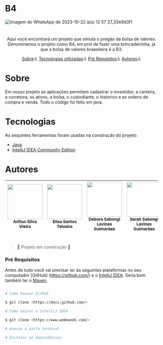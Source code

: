 # B4 

![Imagem do WhatsApp de 2023-10-22 à(s) 12 57 27_33e9d3f1](https://github.com/ArthurSilvaVieira/Logica/assets/126774200/33d180f2-e0ff-4947-a400-e3465476a080)

<h1> </h1>

<p align="center"> Aqui você encontrará um projeto que simula o pregão da bolsa de valores. Denominamos o projeto como B4, em prol de fazer uma brincadeirinha, já que a bolsa de valores braasileira é a B3. </p>

<p align="center">
  <a href="#sobre">Sobre</a>♙
  <a href="#Tecnologias">Tecnologias utilizadas</a>♙
  <a href="#pre-requisitos">Pré Requisitos</a>♙
  <a href="#autores">Autores</a>♙
</p>



# Sobre

 <p>Em nosso projeto as aplicações permitem cadastrar o  investidor, a carteira, a corretora, os ativos, a bolsa, o custodiante, o historico e as ordens de compra e venda. Todo o código 
  foi feito em java.</p>



<h1> </h1>

# Tecnologias
As sequintes ferramentas foram usadas na construção do projeto:
- [Java](https://www.java.com/pt-BR/)
- [IntelliJ IDEA Community Edition](https://www.jetbrains.com/idea/download/?section=windows)
  
<h1> </h1>

# Autores

| [<img loading="lazy" src="https://lh3.googleusercontent.com/pw/ADCreHep7xvW4S7kUEVS3yltO-Mh9ZFbvjhZX0hw_nTV8ky97kcgyP4EttSGTdRLlFqTcrolTYwnbsBqZRSzcfXPojsVCsV-t7KbPu4ko4WXfHUSx4rJnY0E2Itx_lU6E4lyfwUeypEQROfLx_8k81a2XLn69ebIWXxl9ckkO2IWCHlKyIb8uql_77WaY11NlqUTpvHUJk8ZZec8SfeTThd71ASQ4IEKtJ4xoG9_FzNJnB7uXLapMLVR7lYgUtVCxkhtS2ERIZYcg11Gt5aOqVjGPrrB_G9MnT0FdY8FZIrMqRjaB1IIj5wlbHaFsd1QQu2fB3uBrYbfWU3LDFfKzNcVGCDLY_qNM58oLAWbQg9oDKn7b77w5Xo3ep2yeNpMXjSh5uEK1Wkogm7qAwIJ9Wg8vQ9ZObTdEQWpqIGfLkJf_yEm462DOo-ZQSbtV7VvDZE39W8cg3Z8dleMwEgloG7yEK1WYddduLokDX-tc2F16-1FFYKl54uGUOtTw0hr3x0GZfl6qnJoi_pPUDmE-MD4zBFkDbvV2yUx4a-x-3H1dZfUAANv90b8LHBLWzzr2R51NDSHnvqo5Q4tqAjzvG4ED7nlc0Rae08qkuEwjtbTARpZfklBO5JCfZENXRjhK-gB8ZxhqE9FvZwzvJUbzCi-zzcOYlW5XkSDaw5PVLJhD26wOkXC1plcfhvHBpaCaI7t_Bkwd-0F-e4y3XtTBdJtJxy6eNrk-od7T98-ED0XjKTf5znx3bWyBmZ0DPe9lxbI8MNHNSiFl0n-iYcpzbVsZAdZL6yAMB8Yzd6DzFViCnU2fMkyvW_v-v9XiXwwPJt5I2pS_ElOlPJPvY2GpxsGENVsA3MRf1syOflNbFmiOIuglahnGMYNN4-r44BpTkg04kwZijhCKb-Ohk5BGrlqNMdAkMZVi-XiT7_OEDYqMQ6CEVpO4y7yQum4OsY72uw=w659-h658-s-no?authuser=0" width=115><br><sub>Arthur Silva Vieira</sub>](https://github.com/ArthurSilvaVieira) |  [<img loading="lazy" src="https://lh3.googleusercontent.com/pw/ADCreHcZA6VUZ5Hier2rwZvV8baRp_BF-7mCuxMcjTITHvBorviRPCXtinxImIUDX0RSfZY_ol9zskTs-1EaPI6QhCPO8XE3dcY3ibBw5LwJXWFOwUCP2eIRaFVOwjphkmLdUrhFcYZmMwYxoSTxGeyNEuQodmiIDtRYQLCKfBHfl60DmhyUDb9yQe1ECd7dHim5k20dk2a46Zi8wZTMAi8_lsYI6CTi1BHWG271okrrcRhyIPvDffMygfORm2iBYbgTG8VLzFdNLXDOi2e7IJnw7puyv00d1EYEBJzHeg4NKS0ozvxXh-juh21EwgBJt_TBes4PfaEuNr7k-5rFRIcqNMcRKFarzusI0mf6GSLyy9SumQdKSFy2OmFWaQmvk22_4mMPE4wV92VBYJkLG5xC5lVwa1t3qeHNblfjpveofBNXBsBbxOaXEQvBzjdtyaFu_nS2LfvdASmTQZs5jh8NNB6WyuiPwzUyKqCLxNzc-DbWOsJTHIhx_yQoJoOfFMC0XMLnyxnunxvK9l8bm15GTLXAIAUtL_npND_7be3sAFQDFFlh4284OeWcOfK2eOxe2373pHvXcyubyNc3ANo12fYR7GoWmIrN7j6O22hUWOzCMsgq54f6eMBdQi12HEC2k_tF6T9sJcMnj_uBmNGeOssW3qXDhMtx-93b7SmCzJahQAvSxlUtMGJSlUJfwflFEsqKE_ySI_V4QhdPkEOTmTANj0jpEOBHkCqdtSoduaUVBKNW5KP_hj_iP3LKbMhFu4TOl2vweDtEgCFhAYQGjHI012eH5VEuNV1d2ojY35by0bZ9Qkg_oIaeHCOolSa3YtjuotXD9ijIUrgoILzmjODlOvUb0a0tu_9Cs5r1xvL8MZY027AzgFhoW9CZfbxdV7R95ldCZ44_4p01AHbXbszTNjfcUwKDIv8SZDW_QpT5gzX9Dus-Qi3Gb7w0ApQ=w595-h597-s-no?authuser=0" width=115><br><sub>Elisa Santos Teixeira</sub>](https://github.com/Elisa1912) |  [<img loading="lazy" src="https://lh3.googleusercontent.com/pw/ADCreHff13aAQz9DVmC6V_f5gB4-Q6JJvtKQpSnY7l6DzEyVyJaFZAIUixfkIa_yy0dw1aD7gTZDiiBUQNdX_k17I9U7hUV5snqOrg_aqMByJt_acd7iMdhfjhZUQL4hxvmPLcNLxWhZ4yHQrfbBgQr76CKLzb0-3ZukTmPcHf587UhApNc9JxEBB_gUkhpyz1VpQ7fxcz080JTSImz7SR3i580zKHou5-9XlVT5Er73BHDL9X0eb3wG8z6Y-lU7696MEb0sKX5LP3Z1e5YCbp-urk1KcfFIhIIq_TnmWm7uSlZQHyytdyCP-3sAz3kqm6YwkqHMWQHWMW-OxrhVBBmBWDAqQbd06AKjHJfZ9FVPReVMci6oaeAdGtQ0Wz_bKsOay1CcgMXY9gBVILu9pAGZIZs3q5jEit3L42jMCierjf9Lkw28rMZb1qfzkh4pD_HfIlwpeQUrt8i2JVZpHqd9yoE2PqJjgfUrePr-n1XX4rXzTKdOQST3aG5Mr9K0w3d08dRUnDcGf6g3TSZ0-O0f6UB6eObKCvV_UX8hqoyyF0ZQj-Z_vpFsAwplMYpHlLoGkoDQFRl7v3LgIy9OkAHItH-SQrou1SEtfU-UoaXCaXUObpTjKvEtIh9Ss1X69Z01kkzvxq3Gkf3GoDYQtxWJGT0-qZBYpljf6s80Y3rI99RGaraP7A13dzfpSZ5duw5cj3Z_P9xz_UxmeopbY84FYGe1gSIzJWAFtXbYXdi8Cj7domOzjheAtunEfkx1bk3eoZXHey6hzOxkBz42gWDsMPLZX69GN8dDNJF-CDuusA4413hQ7FEnm_9t3xyUVelA9NjQTgIszV-B9137SBjRUEc6qJrAwn_sOBuV-0S0dyQMgmeKs9A60rNN9f7Sz2DtrsuRQUhU2G6V_kRW_C9NUCSKPexaO9wWWObJo2hdoDzAwk1ilFw654_fEW3M6XQ=w601-h601-s-no?authuser=0" width=115><br><sub>Debora Sabongi Lavinas Guimarães</sub>](https://github.com/Sabongi08) |  [<img loading="lazy" src="https://lh3.googleusercontent.com/pw/ADCreHekU2TR0LawxqxhhKfX5N46f3Au_af29kIYv-O1Ohq9thf8nyz07qzW7c9eySIXhX9epfQUQcqJzxDx6oxTyJANV8Jz4kQDsqhTUvhhQ5hAiQFdhRh1b8MsupJsAP9bZ5JCJKKg3l85IiU2A_a68IToCiWVFOK7ePrL6ZTyV8LSUNl9F5DAh926ZObZFeK7Z3eka-LgI9nOnP94_wphTiOg3s9DoSSg0DHYJHGqzNVzzUCeyHN8IJxK1ObzafnnThXkYsu4IkKEJKf39Vxu1i5oFKZgdkp-9EbVZ740Efs8jbr7nMG-HxnaCMhs-ITsFArbx2qmdrRpxDnZvzcBFaFgR6Og7hvOTn-URzSD0q13myCFYaBOdNh8rL1YaMlKNIIuwwZv7tIE85_o-3N9AVhcUKSGc-FG1o4fHJ5CWdaHGCcsBLjNoviJxwHKYkqqwISn6AMoqnXe23jkCzuM4uOHC-8MMf-FjY8iDM32142lF9vUuzCBCWGG90R3e-lLOe5Zp986HoyrbwtTuTvECP-1E9RSyKh4DcVmOq-FhvheI-DFw4jhgLftGc6IBHi1DGKUzVaQYh5abUdqSlEeu1J-1T3BUjeywVTyHBnWjzwLanebJU7fjlG_Y3BK13NDffGeHt3HC-RAtXR8cQSeOPSMuNg-L_3gCo0pr6Anx8YCapGrnBcp9pdlLuT2aQO2WGBpx6P-drZUrmLUD-sMBQMtk8_XYlH0qDerWW_QSOU9ddvF2esu-Lq3sZcBcvdr2nt503sxtJbwG5bZGcY8ZU8PmNYaqkSvqoR-FfiZagB0O7mysjPjU3_5JkE6u6TIleEcvjcWHghFuorgG_6RUC4LMcFQK0EJkL7YJzVPpzuoLYUV4B7fm4LE9s4ognI3pJNG8BOfOSBP490i3yacZXEIC5I04MwSXEm2BldXQQrFZEO_wzsAXJBstPMFGW0=w597-h597-s-no?authuser=0" width=115><br><sub>Sarah Sabongi Lavinas Guimarães</sub>](https://github.com/SarahSLG) |
| :---: | :---: | :---: | :---: |

<h1> </h1>

> :construction: Projeto em construção :construction:

### Pré Requisitos 
Antes de tudo você vai precisar ter às seguintes plataformas no seu computador [GitHub] (https://github.com/) e o [IntelliJ IDEA](https://www.jetbrains.com/idea/). Seria bom também ter o [Maven](https://maven.apache.org/). 

```bash 

# Como baixar GitHub

$ git clone <https://docs.github.com/>

# Como baixar o IntelliJ IDEA

$ git clone <https://www.webmundi.com/>

# Acesse a pasta terminal 

# Instalar as dependências 

``` 

